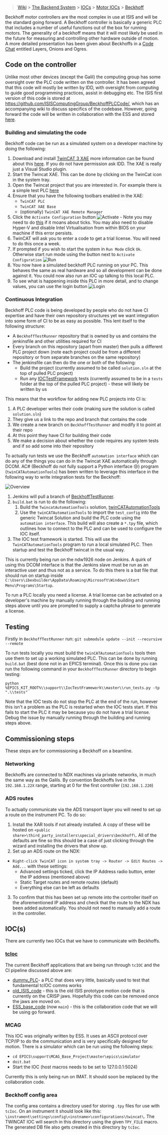 
> [Wiki](Home) > [The Backend System](The-Backend-System) > [IOCs](IOCs) > [Motor IOCs](Motor-IOCs) > [Beckhoff](Beckhoff)

Beckhoff motor controllers are the most complex in use at ISIS and will be the standard going forward. A Beckhoff controller is basically a generic PLC that includes a number of useful functions out of the box for running motors. The generality of a beckhoff means that it will most likely be used in the future for measuring and controlling other hardware outside of motion. A more detailed presentation has been given about Beckhoffs in a [Code Chat](Code-Chats) entitled Layers, Onions and Ogres.

## Code on the controller
Unlike most other devices (except the Galil) the computing group has some oversight over the PLC code written on the controller. It has been agreed that this code will mostly be written by IDD, with oversight from computing to guide good programming practices, assist in debugging etc. The ISIS first version of this code is stored at https://github.com/ISISComputingGroup/BeckhoffPLCCode/, which has an accompanying wiki to discuss specifics of the codebase. However, going forward the code will be written in collaboration with the ESS and stored [here](https://bitbucket.org/europeanspallationsource/tc_generic_structure/src/master/).

### Building and simulating the code
Beckhoff code can be run as a simulated system on a developer machine by doing the following: 

 1. Download and install [TwinCAT 3 XAE](https://stfc365.sharepoint.com/sites/ISISMechatronics/Shared%20Documents/Forms/AllItems.aspx?viewid=a9a65e76%2D4335%2D479e%2Da1eb%2De12265e5cad6&id=%2Fsites%2FISISMechatronics%2FShared%20Documents%2FTwinCAT%20Development%2FTwinCAT%20Software) more information can be found about this [here](https://infosys.beckhoff.com/english.php?content=../content/1033/tcinfosys3/html/startpage.htm&id=). If you do not have permission ask IDD. The XAE is really just a Visual Studio plugin.
 1. Start the Twincat XAE. This can be done by clicking on the TwinCat icon in the system tray.
 1. Open the Twincat project that you are interested in. For example there is a simple test PLC [here](https://github.com/ISISComputingGroup/BeckhoffPLCCode/tree/master/dummy_PLC)
 1. Ensure that you have the following toolbars enabled in the XAE:
    - `TwinCAT PLC`
    - `TwinCAT XAE Base`
    - (optionally) `TwinCAT XAE Remote Manager`
1. Click the `Activate Configuration` button ![Activate](beckhoff/Activate.PNG) - Note you may need to do [this](https://control.com/forums/threads/twincat-3-error-when-switched-to-run-mode.43467/) if it moans about ticks. You may also need to disable Hyper-V and disable Intel Virtualisation from within BIOS on your machine if this error persists.  
2. TwinCAT will ask you to enter a code to get a trial license. You will need to do this once a week.
3. If prompted if you wish to start the system in `Run Mode` click `Ok`. Otherwise start run mode using the button next to `Activate Configuration` ![Run](beckhoff/Run.PNG)
4. You now have a simulated beckhoff PLC running on your PC. This behaves the same as real hardware and so all development can be done against it. You could now also run an IOC up talking to this local PLC.
5. To see what is happening inside this PLC in more detail, and to change values, you can use the login button ![Login](beckhoff/Login.PNG)

### Continuous Integration

Beckhoff PLC code is being developed by people who do not have CI expertise and have their own repository structures yet we want integration into some form of CI to be as easy as possible. This lent itself to the following structure:
* A `BeckhoffTestRunner` repository that is owned by us and contains the jenkinsfile and other utilities required for CI
* Every branch on this repository (apart from master) then pulls a different PLC project down (note each project could be from a different repository or from separate branches on the same repository)
* The jenkinsfile can then do the one or both of the following:
   * Build the project (currently assumed to be called `solution.sln` at the top of pulled PLC project)
   * Run any [IOCTestFramework](https://github.com/ISISComputingGroup/EPICS-IOC_Test_Framework) tests (currently assumed to be in a `tests` folder at the top of the pulled PLC project) - these will likely be written by us

This means that the workflow for adding new PLC projects into CI is:
1. A PLC developer writes their code (making sure the solution is called `solution.sln`)
2. They give us a link to the repo and branch that contains the code
3. We create a new branch on `BeckhoffTestRunner` and modify it to point at their repo
4. At this point they have CI for building their code
5. We make a decision about whether the code requires any system tests and if so add some into their repository

To actually run tests we use the Beckhoff `automation interface` which can do any of the things you can do in the Twincat XAE automatically through DCOM. AC# (Beckhoff do not fully support a Python interface 😢) program (`twinCATAutomationTools`) has been written to leverage this interface in the following way to write integration tests for the Beckhoff:

![Overview](beckhoff/beckhoff_overview.png)

1. Jenkins will pull a branch of [BeckhoffTestRunner](https://github.com/ISISComputingGroup/BeckhoffTestRunner).
2. `build.bat` is run to do the following:
   1. Build the `TwincatAutomationTools` solution, [twinCATAutomationTools](https://github.com/Simon-Cooper/twinCATAutomationTools)
   1. Use the `twinCATAutomationTools` to import the `test_config` into the generic Twincat Solution and build the PLC code using the `automation interface`. This build will also create a `*.tpy` file, which outlines how to connect to the PLC and can be used to configure the IOC itself.
3. The IOC test framework is started. This will use the `TwinCATAutomationTools` program to run a local simulated PLC. Then startup and test the Beckhoff twincat in the usual way.

This is currently being run on the ndw1926 node on Jenkins. A quirk of using this DCOM interface is that the Jenkins slave must be run as an interactive user and thus not as a service. To do this there is a bat file that should run on startup inside `C:\Users\ibexbuilder\AppData\Roaming\Microsoft\Windows\Start Menu\Programs\Startup`.

To run a PLC locally you need a license. A trial license can be activated on a developer's machine by manually running through the building and running steps above until you are prompted to supply a captcha phrase to generate a license.

## Testing

Firstly in `BeckhoffTestRunner` run: 
`git submodule update --init --recursive --remote`

To run tests locally you must build the `twinCATAutomationTools` tools then use them to set up a working simulated PLC. This can be done by running `build.bat` (best done not in an EPICS terminal). Once this is done you can run the following command in your `BeckhoffTestRunner` directory to begin testing:

```
python %EPICS_KIT_ROOT%\\support\\IocTestFramework\\master\\run_tests.py -tp ".\\tests"
```

Note that the IOC tests do not stop the PLC at the end of the run, however this isn't a problem as the PLC is restarted when the IOC tests start. If this fails to start the PLC it may be because you do not have a trial license. Debug the issue by manually running through the building and running steps above.

## Commissioning steps
These steps are for commissioning a Beckhoff on a beamline. 

### Networking
Beckhoffs are connected to NDX machines via private networks, in much the same way as the Galils. By convention Beckhoffs live in the `192.168.1.22X` range, starting at 0 for the first controller (`192.168.1.220`) 

### ADS routes
To actually communicate via the ADS transport layer you will need to set up a route on the instrument PC. To do so: 
1. Install the XAR tools if not already installed. A copy of these will be hosted on `<public share>\third_party_installers\special_drivers\beckhoff\`. All of the defaults are fine so this should be a case of just clicking through the wizard and installing the drivers that show up. 
2. Set up an ADS route on the NDX: 
  - `Right-click TwinCAT icon in system tray -> Router -> Edit Routes -> Add...` with these settings:
    - Advanced settings ticked, click the IP Address radio button, enter the IP address (mentioned above) 
    - Static Target routes and remote routes (default) 
    - Everything else can be left as defaults
3. To confirm that this has been set up remote into the controller itself on the aforementioned IP address and check that the route to the NDX has been added automatically. You should not need to manually add a route in the controller. 

## IOC(s)

There are currently two IOCs that we have to communicate with Beckhoffs.

### [tcIoc](tcIOC)

The current Beckhoff applications that are being run through `tcIOC` and the CI pipeline discussed above are:
* [dummy_PLC](https://github.com/ISISComputingGroup/BeckhoffPLCCode/tree/dummy_PLC)- a PLC that does very little, basically used to test that fundamental tcIOC comms works
* [old_ISIS_code](https://github.com/ISISComputingGroup/BeckhoffPLCCode/tree/Ticket5052_refactor_test_runner) - this is the old ISIS prototype motion code that is currently on the CRISP jaws. Hopefully this code can be removed once the jaws are moved on.
* [ESS_base_code](https://bitbucket.org/europeanspallationsource/tc_generic_structure/) (now `main`) - this is the collaboration code that we will be using go forward.

### MCAG

This IOC was originally written by ESS. It uses an ASCII protocol over TCP/IP to do the communication and is very specifically designed for motion. There is a simulator which can be run using the following steps:

- `cd EPICS\support\MCAG_Base_Project\master\epics\simulator`
- `doit.bat`
- Start the IOC (host macros needs to be set to 127.0.0.1:5024)

Currently this is only being run on IMAT. It should soon be replaced by the collaboration code.


### Beckhoff config area

The config area contains a directory used for storing `.tpy` files for use with `tcIoc`. On an instrument it should look like this: `\instrument\settings\config\<instname>\configurations\twincat\`. The TWINCAT IOC will search in this directory using the given `TPY_FILE` macro. The generated DB file also gets created in this directory by `tcIoc`. 